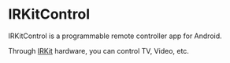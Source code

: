 # IRKitControl

IRKitControl is a programmable remote controller app for Android.

Through [IRKit](http://getirkit.com/) hardware, you can control TV, Video, etc.
